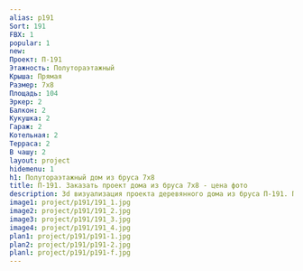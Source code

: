 ```yaml
---
alias: p191
Sort: 191
FBX: 1
popular: 1
new: 
Проект: П-191
Этажность: Полутораэтажный
Крыша: Прямая
Размер: 7х8
Площадь: 104
Эркер: 2
Балкон: 2
Кукушка: 2
Гараж: 2
Котельная: 2
Терраса: 2
В чашу: 2
layout: project
hidemenu: 1
h1: Полутораэтажный дом из бруса 7х8
title: П-191. Заказать проект дома из бруса 7х8 - цена фото
description: 3d визуализация проекта деревянного дома из бруса П-191. Площадь 104 м2, размер 7х8. Вы можете внести любые изменения в проект.
image1: project/p191/191_1.jpg
image2: project/p191/191_2.jpg
image3: project/p191/191_3.jpg
image4: project/p191/191_4.jpg
plan1: project/p191/p191-1.jpg
plan2: project/p191/p191-2.jpg
planl: project/p191/p191-f.jpg
---
```

